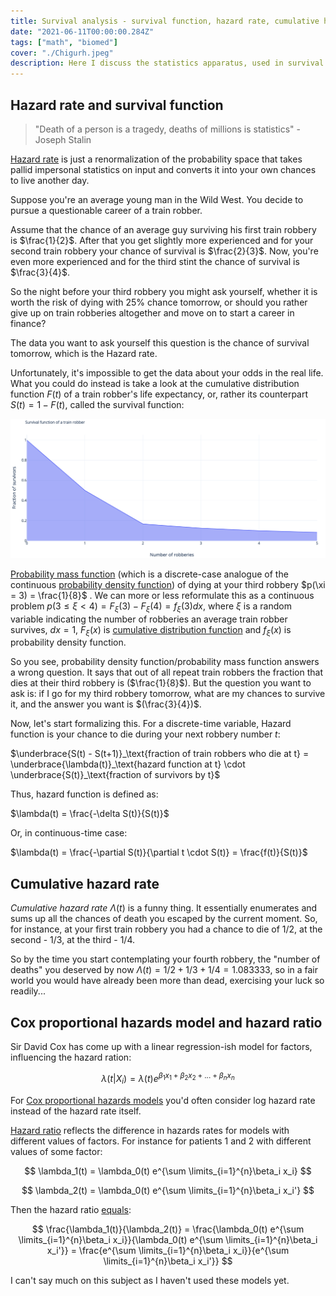 ```yaml
---
title: Survival analysis - survival function, hazard rate, cumulative hazard rate, hazard ratio, Cox model
date: "2021-06-11T00:00:00.284Z"
tags: ["math", "biomed"]
cover: "./Chigurh.jpeg"
description: Here I discuss the statistics apparatus, used in survival analysis and durability modelling.
---
```


Hazard rate and survival function
---------------------------------

> "Death of a person is a tragedy, deaths of millions is statistics"
>                                                      - Joseph Stalin

[Hazard rate](https://en.wikipedia.org/wiki/Survival_analysis) is just a renormalization of the probability space that takes pallid impersonal statistics on input and converts it into your own chances to live another day.

Suppose you're an average young man in the Wild West. You decide to pursue a questionable career of a train robber.

Assume that the chance of an average guy surviving his first train robbery is $\frac{1}{2}$. After that you get slightly more experienced and for your second train robbery your chance of survival is $\frac{2}{3}$. Now, you're even more experienced and for the third stint the chance of survival is $\frac{3}{4}$. 

So the night before your third robbery you might ask yourself, whether it is worth the risk of dying with 25% chance tomorrow, or should you rather give up on train robberies altogether and move on to start a career in finance? 

The data you want to ask yourself this question is the chance of survival tomorrow, which is the Hazard rate.

Unfortunately, it's impossible to get the data about your odds in the real life. What you could do instead is take a look at the cumulative distribution function $F(t)$ of a train robber's life expectancy, or, rather its counterpart $S(t) = 1-F(t)$, called the survival function:

![Survival function](./survival_function.png)

[Probability mass function](https://en.wikipedia.org/wiki/Probability_mass_function) (which is a discrete-case analogue of the continuous [probability density function](https://en.wikipedia.org/wiki/Probability_density_function)) of dying at your third robbery $p(\xi = 3) = \frac{1}{8}$ . We can more or less reformulate this as a continuous problem $p(3 \leq \xi < 4) = F_\xi(3) - F_\xi(4) = f_\xi(3)dx$, where $\xi$ is a random variable indicating the number of robberies an average train robber survives, $dx=1$, $F_\xi(x)$ is [cumulative distribution function](https://en.wikipedia.org/wiki/Cumulative_distribution_function) and $f_\xi(x)$ is probability density function.

So you see, probability density function/probability mass function answers a wrong question. It says that out of all repeat train robbers the fraction that dies at their third robbery is ($\frac{1}{8}$). But the question you want to ask is: if I go for my third robbery tomorrow, what are my chances to survive it, and the answer you want is $(\frac{3}{4})$.

Now, let's start formalizing this. For a discrete-time variable, Hazard function is your chance to die during your next robbery number $t$:

$\underbrace{S(t) - S(t+1)}_\text{fraction of train robbers who die at t} = \underbrace{\lambda(t)}_\text{hazard function at t} \cdot \underbrace{S(t)}_\text{fraction of survivors by t}$

Thus, hazard function is defined as:

$\lambda(t) = \frac{-\delta S(t)}{S(t)}$

Or, in continuous-time case:

$\lambda(t) = \frac{-\partial S(t)}{\partial t \cdot S(t)} = \frac{f(t)}{S(t)}$


Cumulative hazard rate
----------------------

*Cumulative hazard rate* $\Lambda(t)$ is a funny thing. It essentially enumerates and sums up all the chances of death you escaped by the current moment. So, for instance, at your first train robbery you had a chance to die of $1/2$, at the second - $1/3$, at the third - $1/4$. 

So by the time you start contemplating your fourth robbery, the "number of deaths" you deserved by now $\Lambda(t) = 1/2 + 1/3 + 1/4 = 1.083333$, so in a fair world you would have already been more than dead, exercising your luck so readily...


Cox proportional hazards model and hazard ratio
-----------------------------------------------

Sir David Cox has come up with a linear regression-ish model for factors, influencing the hazard ration:

$$ \lambda(t|X_i) = \lambda(t) e^{\beta_1 x_1 + \beta_2 x_2 + ... + \beta_n x_n} $$

For [Cox proportional hazards models](https://en.wikipedia.org/wiki/Proportional_hazards_model) you'd often consider log 
hazard rate instead of the hazard rate itself.

[Hazard ratio](https://en.wikipedia.org/wiki/Hazard_ratio) reflects the difference in hazards rates for models with 
different values of factors. For instance for patients 1 and 2 with different values of some factor:

$$ \lambda_1(t) = \lambda_0(t) e^{\sum \limits_{i=1}^{n}\beta_i x_i} $$

$$ \lambda_2(t) = \lambda_0(t) e^{\sum \limits_{i=1}^{n}\beta_i x_i'} $$

Then the hazard ratio [equals](http://www.sthda.com/english/wiki/cox-proportional-hazards-model):

$$ \frac{\lambda_1(t)}{\lambda_2(t)} = \frac{\lambda_0(t) e^{\sum \limits_{i=1}^{n}\beta_i x_i}}{\lambda_0(t) e^{\sum \limits_{i=1}^{n}\beta_i x_i'}} = \frac{e^{\sum \limits_{i=1}^{n}\beta_i x_i}}{e^{\sum \limits_{i=1}^{n}\beta_i x_i'}} $$

I can't say much on this subject as I haven't used these models yet.
